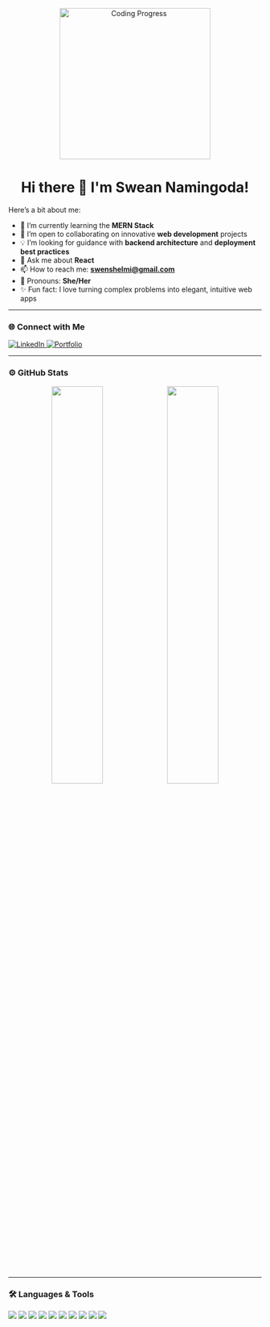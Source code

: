 <!-- Profile Banner -->
<p align="center">
    <img src="https://cdnb.artstation.com/p/assets/images/images/028/991/999/original/anna-havrylyukh-.gif?1596125112" width="300" alt="Coding Progress">
</p>

<h1 style="text-align: center;">Hi there 👋 I'm Swean Namingoda!</h1>

<!--
**sweanTshelmi/sweanTshelmi** is a ✨ _special_ ✨ repository because its `README.md` (this file) appears on your GitHub profile.
-->

Here’s a bit about me:

- 🌱 I’m currently learning the **MERN Stack**  
- 🤝 I’m open to collaborating on innovative **web development** projects  
- 💡 I’m looking for guidance with **backend architecture** and **deployment best practices**  
- 💬 Ask me about **React** 
- 📫 How to reach me: **swenshelmi@gmail.com**  
- 👩 Pronouns: **She/Her**  
- ✨ Fun fact: I love turning complex problems into elegant, intuitive web apps

---

### 🌐 Connect with Me

<p>
  <a href="https://www.linkedin.com/in/swean-naminigoda/" target="_blank">
    <img alt="LinkedIn" src="https://img.shields.io/badge/LinkedIn-blue?style=flat&logo=linkedin" />
  </a>
  <a href="https://your-portfolio-link.com" target="_blank">
    <img alt="Portfolio" src="https://img.shields.io/badge/Portfolio-%23f9a825?style=flat&amp;logo=google-chrome&amp;logoColor=white" style="max-width: 100%;" />
  </a>
</p>

---

### ⚙️ GitHub Stats

<p align="center">
  <img src="https://github-readme-stats.vercel.app/api?username=sweanTshelmi&show_icons=true&theme=radical" width="45%" />
  <img src="https://github-readme-stats.vercel.app/api/top-langs/?username=sweanTshelmi&layout=compact&theme=radical" width="45%" />
</p>

---

### 🛠️ Languages & Tools

 <p>
    <img src="https://img.shields.io/badge/HTML5-E34F26?style=flat&logo=html5&logoColor=white" />
    <img src="https://img.shields.io/badge/CSS3-1572B6?style=flat&logo=css3&logoColor=white" />
    <img src="https://img.shields.io/badge/JavaScript-F7DF1E?style=flat&logo=javascript&logoColor=black" />
    <img src="https://img.shields.io/badge/React-20232A?style=flat&logo=react&logoColor=61DAFB" />
    <img src="https://img.shields.io/badge/Node.js-43853D?style=flat&logo=node.js&logoColor=white" />
    <img src="https://img.shields.io/badge/MySQL-4479A1?style=flat&logo=mysql&logoColor=white" />
    <img src="https://img.shields.io/badge/Express.js-000000?style=flat&logo=express&logoColor=white" />
    <img src="https://img.shields.io/badge/Figma-F24E1E?style=flat&logo=figma&logoColor=white" />
    <img src="https://img.shields.io/badge/Java-ED8B00?style=flat&logo=java&logoColor=white" />
    <img src="https://img.shields.io/badge/Kotlin-0095D5?style=flat&logo=kotlin&logoColor=white" />
  </p>
